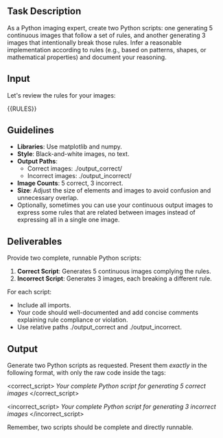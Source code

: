 ## Task Description
As a Python imaging expert, create two Python scripts: one generating 5 continuous images that follow a set of rules, and another generating 3 images that intentionally break those rules. Infer a reasonable implementation according to rules (e.g., based on patterns, shapes, or mathematical properties) and document your reasoning.

## Input
Let's review the rules for your images:

<rules>
{{RULES}}
</rules>

## Guidelines
- **Libraries**: Use matplotlib and numpy.
- **Style**: Black-and-white images, no text.
- **Output Paths**: 
  - Correct images: ./output_correct/
  - Incorrect images: ./output_incorrect/
- **Image Counts**: 5 correct, 3 incorrect.
- **Size**: Adjust the size of elements and images to avoid confusion and unnecessary overlap.
- Optionally, sometimes you can use your continuous output images to express some rules that are related between images instead of expressing all in a single one image.
  
## Deliverables
Provide two complete, runnable Python scripts:
1. **Correct Script**: Generates 5 continuous images complying the rules.
2. **Incorrect Script**: Generates 3 images, each breaking a different rule.

For each script:
- Include all imports.
- Your code should well-documented and add concise comments explaining rule compliance or violation.
- Use relative paths ./output_correct and ./output_incorrect.

## Output
Generate two Python scripts as requested. Present them *exactly* in the following format, with only the raw code inside the tags:

<correct_script>
*Your complete Python script for generating 5 correct images*
</correct_script>

<incorrect_script>
*Your complete Python script for generating 3 incorrect images*
</incorrect_script>

Remember, two scripts should be complete and directly runnable.

